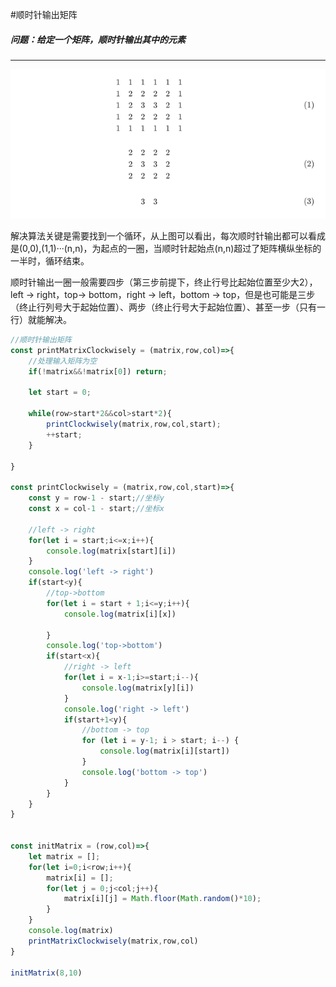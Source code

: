 #顺时针输出矩阵

#####  问题：给定一个矩阵，顺时针输出其中的元素
-----

 ![](https://github.com/EdwinMei/algorithm/raw/master/images/printMatrix.png) 


解决算法关键是需要找到一个循环，从上图可以看出，每次顺时针输出都可以看成是(0,0),(1,1)···(n,n)，为起点的一圈，当顺时针起始点(n,n)超过了矩阵横纵坐标的一半时，循环结束。

顺时针输出一圈一般需要四步（第三步前提下，终止行号比起始位置至少大2），left -> right，top-> bottom，right -> left，bottom -> top，但是也可能是三步（终止行列号大于起始位置）、两步（终止行号大于起始位置）、甚至一步（只有一行）就能解决。

```javascript
//顺时针输出矩阵
const printMatrixClockwisely = (matrix,row,col)=>{
	//处理输入矩阵为空
    if(!matrix&&!matrix[0]) return;
	
    let start = 0;

    while(row>start*2&&col>start*2){
        printClockwisely(matrix,row,col,start);
        ++start;
    }

}

const printClockwisely = (matrix,row,col,start)=>{
    const y = row-1 - start;//坐标y
    const x = col-1 - start;//坐标x

    //left -> right
    for(let i = start;i<=x;i++){
        console.log(matrix[start][i])
    }
    console.log('left -> right')
    if(start<y){
        //top->bottom
        for(let i = start + 1;i<=y;i++){
            console.log(matrix[i][x])

        }
        console.log('top->bottom')
        if(start<x){
            //right -> left 
            for(let i = x-1;i>=start;i--){
                console.log(matrix[y][i])
            }
            console.log('right -> left')
            if(start+1<y){
                //bottom -> top
                for (let i = y-1; i > start; i--) {
                    console.log(matrix[i][start])                            
                }
                console.log('bottom -> top')
            }
        }
    }
}


const initMatrix = (row,col)=>{
    let matrix = [];
    for(let i=0;i<row;i++){
        matrix[i] = [];
        for(let j = 0;j<col;j++){
            matrix[i][j] = Math.floor(Math.random()*10);
        }
    }
    console.log(matrix)
    printMatrixClockwisely(matrix,row,col)
}

initMatrix(8,10)
```

